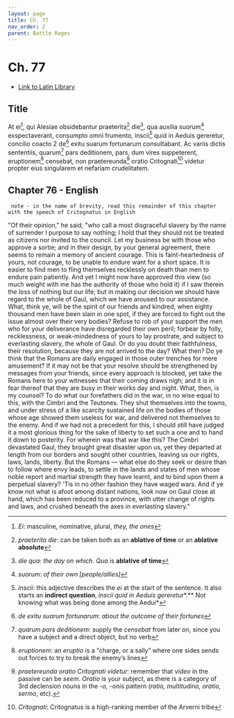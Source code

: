```yaml
---
layout: page
title: Ch. 77
nav_order: 2
parent: Battle Rages
---
```


# Ch. 77

- [Link to Latin Library](https://www.thelatinlibrary.com/caesar/gallic/gall7.shtml#77)

## Title 

At ei[^1], qui Alesiae obsidebantur praeterita[^2] die[^3], qua auxilia suorum[^4] exspectaverant, consumpto omni frumento, inscii[^5] quid in Aeduis gereretur, concilio coacto 2 de[^6] exitu suarum fortunarum consultabant. Ac variis dictis sententiis, quarum[^7] pars deditionem, pars, dum vires suppeterent, eruptionem[^8] censebat, non praetereunda[^9] oratio Critognati[^10] videtur propter eius singularem et nefariam crudelitatem.

## Chapter 76 - English

     note - in the name of brevity, read this remainder of this chapter with the speech of Critognatus in English


"Of their opinion," he said, "who call a most disgraceful slavery by the name of surrender I purpose to say nothing; I hold that they should not be treated as citizens nor invited to the council. Let my business be with those who approve a sortie; and in their design, by your general agreement, there seems to remain a memory of ancient courage. This is faint-heartedness of yours, not courage, to be unable to endure want for a short space. It is easier to find men to fling themselves recklessly on death than men to endure pain patiently. And yet I might now have approved this view (so much weight with me has the authority of those who hold it) if I saw therein the loss of nothing but our life; but in making our decision we should have regard to the whole of Gaul, which we have aroused to our assistance. What, think ye, will be the spirit of our friends and kindred, when eighty thousand men⁠ have been slain in one spot, if they are forced to fight out the issue almost over their very bodies? Refuse to rob of your support the men who for your deliverance have disregarded their own peril; forbear by folly, recklessness, or weak-mindedness of yours to lay prostrate, and subject to everlasting slavery, the whole of Gaul. Or do you doubt their faithfulness, their resolution, because they are not arrived to the day? What then? Do ye think that the Romans are daily engaged in those outer trenches for mere amusement? If it may not be that your resolve should be strengthened by messages from your friends, since every approach is blocked, yet take the Romans here to your witnesses that their coming draws nigh; and it is in fear thereof that they are busy in their works day and night. What, then, is my counsel? To do what our forefathers did in the war, in no wise equal to this, with the Cimbri and the Teutones. They shut themselves into the towns, and under stress of a like scarcity sustained life on the bodies of those whose age showed them useless for war, and delivered not themselves to the enemy. And if we had not a precedent for this, I should still have judged it a most glorious thing for the sake of liberty to set such a one and to hand it down to posterity. For wherein was that war like this? The Cimbri devastated Gaul, they brought great disaster upon us, yet they departed at length from our borders and sought other countries, leaving us our rights, laws, lands, liberty. But the Romans — what else do they seek or desire than to follow where envy leads, to settle in the lands and states of men whose noble report and martial strength they have learnt, and to bind upon them a perpetual slavery? 'Tis in no other fashion they have waged wars. And if ye know not what is afoot among distant nations, look now on Gaul close at hand, which has been reduced to a province, with utter change of rights and laws, and crushed beneath the axes in everlasting slavery."


[^1]: *Ei*: masculine, nominative, plural, *they, the ones*

[^2]: *praeterita die*: can be taken both as an **ablative of time** or an **ablative absolute**

[^3]: *die qua*: *the day on which. Qua* is **ablative of time**

[^4]: *suorum*: *of their own \[people/allies\]*

[^5]: *inscii*: this adjective describes the *ei* at the start of the sentence. It also starts an **indirect question**, *inscii* *quid in Aeduis gereretur**.** Not knowing what was being done among the Aedui*

[^6]: *de exitu suarum fortunarum*: *about the outcome of their fortunes*

[^7]: *quarum pars deditionem*: supply the *censebat* from later on, since you have a subject and a direct object, but no verb

[^8]: *eruptionem*: an *eruptio* is a “charge, or a sally” where one sides sends out forces to try to break the enemy’s lines

[^9]: *praetereunda oratio Critognati videtur*: remember that *video* in the passive can be *seem*. *Oratio* is your subject, as there is a category of 3rd declension nouns in the \-*o, \-onis* pattern (*ratio, multitudino, oratio, sermo*, etc).

[^10]: *Critognati*: Critognatus is a high-ranking member of the Arverni tribe
